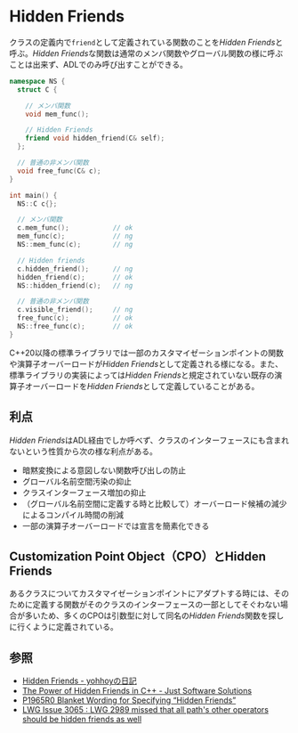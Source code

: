 # Hidden Friends

クラスの定義内で`friend`として定義されている関数のことを*Hidden Friends*と呼ぶ。*Hidden Friends*な関数は通常のメンバ関数やグローバル関数の様に呼ぶことは出来ず、ADLでのみ呼び出すことができる。

```cpp
namespace NS {
  struct C {

    // メンバ関数
    void mem_func();

    // Hidden Friends
    friend void hidden_friend(C& self);
  };

  // 普通の非メンバ関数
  void free_func(C& c);
}

int main() {
  NS::C c{};

  // メンバ関数
  c.mem_func();           // ok
  mem_func(c);            // ng
  NS::mem_func(c);        // ng

  // Hidden friends
  c.hidden_friend();      // ng
  hidden_friend(c);       // ok
  NS::hidden_friend(c);   // ng

  // 普通の非メンバ関数
  c.visible_friend();     // ng
  free_func(c);           // ok
  NS::free_func(c);       // ok
}
```

C++20以降の標準ライブラリでは一部のカスタマイゼーションポイントの関数や演算子オーバーロードが*Hidden Friends*として定義される様になる。また、標準ライブラリの実装によっては*Hidden Friends*と規定されていない既存の演算子オーバーロードを*Hidden Friends*として定義していることがある。

## 利点

*Hidden Friends*はADL経由でしか呼べず、クラスのインターフェースにも含まれないという性質から次の様な利点がある。

- 暗黙変換による意図しない関数呼び出しの防止
- グローバル名前空間汚染の抑止
- クラスインターフェース増加の抑止
- （グローバル名前空間に定義する時と比較して）オーバーロード候補の減少によるコンパイル時間の削減
- 一部の演算子オーバーロードでは宣言を簡素化できる

## Customization Point Object（CPO）とHidden Friends

あるクラスについてカスタマイゼーションポイントにアダプトする時には、そのために定義する関数がそのクラスのインターフェースの一部としてそぐわない場合が多いため、多くのCPOは引数型に対して同名の*Hidden Friends*関数を探しに行くように定義されている。

## 参照
- [Hidden Friends - yohhoyの日記](https://yohhoy.hatenadiary.jp/entry/20190531/p1)
- [The Power of Hidden Friends in C++ - Just Software Solutions](https://www.justsoftwaresolutions.co.uk/cplusplus/hidden-friends.html)
- [P1965R0 Blanket Wording for Specifying “Hidden Friends”](http://www.open-std.org/jtc1/sc22/wg21/docs/papers/2019/p1965r0.pdf)
- [LWG Issue 3065 : LWG 2989 missed that all path's other operators should be hidden friends as well](https://cplusplus.github.io/LWG/issue3065)
